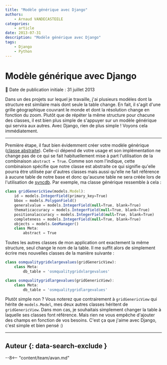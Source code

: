 ```yaml
---
title: "Modèle générique avec Django"
authors:
    - Arnaud VANDECASTEELE
categories:
    - article
date: 2013-07-31
description: "Modèle générique avec Django"
tags:
    - Django
    - Python
---
```


# Modèle générique avec Django

:calendar: Date de publication initiale : 31 juillet 2013

Dans un des projets sur lequel je travaille, j'ai plusieurs modèles dont la structure est similaire mais dont seule la table change. En fait, il s'agit d'une grille géographique couvrant le monde et dont la résolution change en fonction du zoom. Plutôt que de répéter la même structure pour chacune des classes, il est bien plus simple de s'appuyer sur un modèle générique qui servira aux autres. Avec Django, rien de plus simple ! Voyons cela immédiatement.

----

Première étape, il faut bien évidemment créer votre modèle générique ([classe abstraite](https://docs.djangoproject.com/en/dev/topics/db/models/#abstract-base-classes)). Celle-ci dépend de votre usage et son implémentation ne change pas de ce qui se fait habituellement mise à part l'utilisation de la combinaison `abstract = True`. Comme son nom l'indique, cette combinaison spécifie que notre classe est abstraite ce qui signifie qu'elle pourra être utilisée par d'autres classes mais aussi qu'elle ne fait référence à aucune table de notre base et donc qu'aucune table ne sera créée lors de l'utilisation de [syncdb](https://docs.djangoproject.com/en/dev/ref/django-admin/#django-admin-syncdb). Par exemple, ma classe générique ressemble à cela :

```javascript
class gridGenericView(models.Model):
    id = models.IntegerField(primary_key=True)
    bbox = models.PolygonField()    
    generalvalue = models.IntegerField(null=True, blank=True)
    thematicaccuracy = models.IntegerField(null=True, blank=True)
    positionalaccuracy = models.IntegerField(null=True, blank=True)
    completeness = models.IntegerField(null=True, blank=True)
    objects = models.GeoManager()
    class Meta:
        abstract = True
```

Toutes les autres classes de mon application ont exactement la même structure, seul change le nom de la table. Il me suffit alors de simplement écrire mes nouvelles classes de la manière suivante :

```javascript
class osmqualitygridxlargevalues(gridGenericView):
    class Meta:
        db_table = 'osmqualitygridxlargevalues'

class osmqualitygridlargevalues(gridGenericView):
    class Meta:
        db_table = 'osmqualitygridlargevalues'
```

Plutôt simple non ? Vous noterez que contrairement à `gridGenericView` qui hérite de `models.Model`, mes deux autres classes héritent de `gridGenericView`. Dans mon cas, je souhaitais simplement changer la table à laquelle ses classes font référence. Mais rien ne vous empêche d'ajouter des champs en fonction de vos besoins. C'est ça que j'aime avec Django, c'est simple et bien pensé :)

----

## Auteur {: data-search-exclude }

--8<-- "content/team/avan.md"
